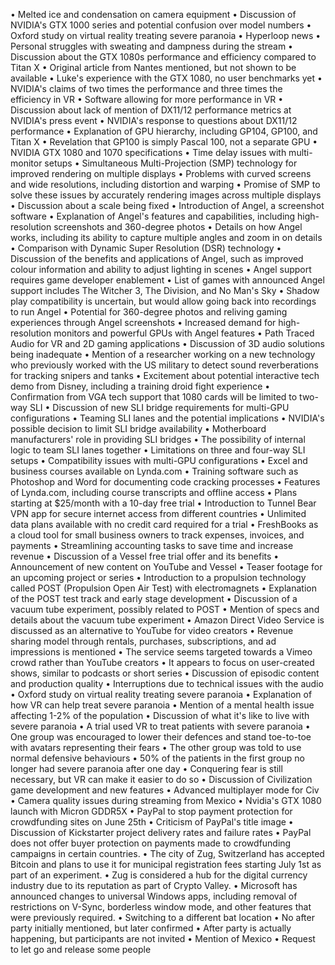 • Melted ice and condensation on camera equipment
• Discussion of NVIDIA's GTX 1000 series and potential confusion over model numbers
• Oxford study on virtual reality treating severe paranoia
• Hyperloop news
• Personal struggles with sweating and dampness during the stream
• Discussion about the GTX 1080s performance and efficiency compared to Titan X
• Original article from Nantes mentioned, but not shown to be available
• Luke's experience with the GTX 1080, no user benchmarks yet
• NVIDIA's claims of two times the performance and three times the efficiency in VR
• Software allowing for more performance in VR
• Discussion about lack of mention of DX11/12 performance metrics at NVIDIA's press event
• NVIDIA's response to questions about DX11/12 performance
• Explanation of GPU hierarchy, including GP104, GP100, and Titan X
• Revelation that GP100 is simply Pascal 100, not a separate GPU
• NVIDIA GTX 1080 and 1070 specifications
• Time delay issues with multi-monitor setups
• Simultaneous Multi-Projection (SMP) technology for improved rendering on multiple displays
• Problems with curved screens and wide resolutions, including distortion and warping
• Promise of SMP to solve these issues by accurately rendering images across multiple displays
• Discussion about a scale being fixed
• Introduction of Angel, a screenshot software
• Explanation of Angel's features and capabilities, including high-resolution screenshots and 360-degree photos
• Details on how Angel works, including its ability to capture multiple angles and zoom in on details
• Comparison with Dynamic Super Resolution (DSR) technology
• Discussion of the benefits and applications of Angel, such as improved colour information and ability to adjust lighting in scenes
• Angel support requires game developer enablement
• List of games with announced Angel support includes The Witcher 3, The Division, and No Man's Sky
• Shadow play compatibility is uncertain, but would allow going back into recordings to run Angel
• Potential for 360-degree photos and reliving gaming experiences through Angel screenshots
• Increased demand for high-resolution monitors and powerful GPUs with Angel features
• Path Traced Audio for VR and 2D gaming applications
• Discussion of 3D audio solutions being inadequate
• Mention of a researcher working on a new technology who previously worked with the US military to detect sound reverberations for tracking snipers and tanks
• Excitement about potential interactive tech demo from Disney, including a training droid fight experience
• Confirmation from VGA tech support that 1080 cards will be limited to two-way SLI
• Discussion of new SLI bridge requirements for multi-GPU configurations
• Teaming SLI lanes and the potential implications
• NVIDIA's possible decision to limit SLI bridge availability
• Motherboard manufacturers' role in providing SLI bridges
• The possibility of internal logic to team SLI lanes together
• Limitations on three and four-way SLI setups
• Compatibility issues with multi-GPU configurations
• Excel and business courses available on Lynda.com
• Training software such as Photoshop and Word for documenting code cracking processes
• Features of Lynda.com, including course transcripts and offline access
• Plans starting at $25/month with a 10-day free trial
• Introduction to Tunnel Bear VPN app for secure internet access from different countries
• Unlimited data plans available with no credit card required for a trial
• FreshBooks as a cloud tool for small business owners to track expenses, invoices, and payments
• Streamlining accounting tasks to save time and increase revenue
• Discussion of a Vessel free trial offer and its benefits
• Announcement of new content on YouTube and Vessel
• Teaser footage for an upcoming project or series
• Introduction to a propulsion technology called POST (Propulsion Open Air Test) with electromagnets
• Explanation of the POST test track and early stage development
• Discussion of a vacuum tube experiment, possibly related to POST
• Mention of specs and details about the vacuum tube experiment
• Amazon Direct Video Service is discussed as an alternative to YouTube for video creators
• Revenue sharing model through rentals, purchases, subscriptions, and ad impressions is mentioned
• The service seems targeted towards a Vimeo crowd rather than YouTube creators
• It appears to focus on user-created shows, similar to podcasts or short series
• Discussion of episodic content and production quality
• Interruptions due to technical issues with the audio
• Oxford study on virtual reality treating severe paranoia
• Explanation of how VR can help treat severe paranoia
• Mention of a mental health issue affecting 1-2% of the population
• Discussion of what it's like to live with severe paranoia
• A trial used VR to treat patients with severe paranoia
• One group was encouraged to lower their defences and stand toe-to-toe with avatars representing their fears
• The other group was told to use normal defensive behaviours
• 50% of the patients in the first group no longer had severe paranoia after one day
• Conquering fear is still necessary, but VR can make it easier to do so
• Discussion of Civilization game development and new features
• Advanced multiplayer mode for Civ
• Camera quality issues during streaming from Mexico
• Nvidia's GTX 1080 launch with Micron GDDR5X
• PayPal to stop payment protection for crowdfunding sites on June 25th
• Criticism of PayPal's title image
• Discussion of Kickstarter project delivery rates and failure rates
• PayPal does not offer buyer protection on payments made to crowdfunding campaigns in certain countries.
• The city of Zug, Switzerland has accepted Bitcoin and plans to use it for municipal registration fees starting July 1st as part of an experiment.
• Zug is considered a hub for the digital currency industry due to its reputation as part of Crypto Valley.
• Microsoft has announced changes to universal Windows apps, including removal of restrictions on V-Sync, borderless window mode, and other features that were previously required.
• Switching to a different bat location
• No after party initially mentioned, but later confirmed
• After party is actually happening, but participants are not invited
• Mention of Mexico
• Request to let go and release some people